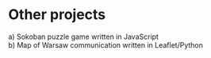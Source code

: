 # Other projects  
  
a) Sokoban puzzle game written in JavaScript  
b) Map of Warsaw communication written in Leaflet/Python  
